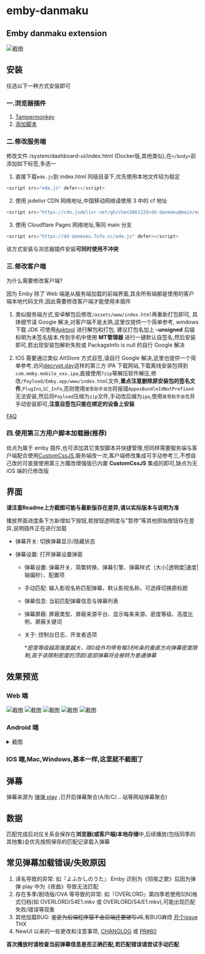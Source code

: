# emby-danmaku

## Emby danmaku extension
![截图](https://raw.githubusercontent.com/chen3861229/dd-danmaku/main/img/newui01.png)

## 安装

任选以下一种方式安装即可

### 一.浏览器插件

1. [Tampermonkey](https://www.tampermonkey.net/)
2. [添加脚本](https://greasyfork.org/zh-CN/scripts/512140-emby-danmaku-extension)

### 二.修改服务端

修改文件 /system/dashboard-ui/index.html (Docker版,其他类似),在`</body>`前添加如下标签,多选一

1. 直接下载`ede.js`到 index.html 同级目录下,优先使用本地文件较为稳定
```js
<script src="ede.js" defer></script>
```

2. 使用 jsdelivr CDN 网络地址,中国移动网络请使用 3 中的 cf 地址
```js
<script src="https://cdn.jsdelivr.net/gh/chen3861229/dd-danmaku@main/ede.js" defer></script>
```

3. 使用 Cloudflare Pages 网络地址,等同 main 分支
```js
<script src="https://dd-danmaku.7o7o.cc/ede.js" defer></script>
```

该方式安装与浏览器插件安装**可同时使用不冲突**

### 三.修改客户端

为什么需要修改客户端?

因为 Emby 除了 Web 端是从服务端加载的前端界面,其余所有端都是使用的客户端本地代码文件,因此需要修改客户端才能使用本插件

1. 类似服务端方式,安卓解包后修改`/assets/www/index.html`再重新打包即可,
具体细节请 Google 解决,对客户端不是太熟,这里仅提供一个简单参考,
windows 下载 JDK 可使用[Apktool](https://apktool.org) 进行解包和打包,
建议打包名加上 **-unsigned** 后缀标明为未签名版本,传到手机中使用 **MT管理器**
进行一键默认自签名,然后安装即可,若出现安装包解析失败或 PackageInfo is null 的自行 Google 解决

2. IOS 需要通过类似 AltStore 方式自签,请自行 Google 解决,这里也提供一个简单参考,访问[decrypt.day](https://decrypt.day/)这样的第三方 IPA 下载网站,下载离线安装包得到`com.emby.mobile_xxx.ipa`,直接使用`7zip`等解压软件解压,修改`/Payload/Emby.app/www/index.html`文件,**重点注意删除原安装包的签名文件**,`PlugIns`,`SC_Info`,否则使用`爱思助手自签`将报错`AppexBundleIdNotPrefixed`无法安装,然后将`Payload`压缩为`zip`文件,手动改后缀为`ipa`,使用`爱思助手自签`并手动安装即可,**注意自签包只能在绑定的设备上安装**

[FAQ](docs/FAQ.md)

### 四.使用第三方用户脚本加载器(推荐)

优点为属于 emby 插件,也可添加其它类型脚本并快捷管理,但同样需要服务端与客户端配合使用[CustomCssJS](https://github.com/Shurelol/Emby.CustomCssJS),服务端改一次,客户端修改集成可手动参考三,不想自己改的可直接使用第三方魔改增强版已内置 **CustomCssJS** 集成的即可,缺点为无 iOS 端的已修改版

## 界面

**请注意Readme上方截图可能与最新版存在差异,请以实际版本与说明为准**

播放界面进度条下方新增如下按钮,若按钮透明度与"暂停"等其他原始按钮存在差异,说明插件正在进行加载

- 弹幕开关: 切换弹幕显示/隐藏状态

- 弹幕设置: 打开弹幕设置弹窗
    * 弹幕设置: 弹幕开关、简繁转换、弹幕引擎、弹幕样式（大小|透明度|速度|轴偏秒）、配置项
    * 手动匹配: 输入影视名称匹配弹幕，默认影视名称，可选择切换原标题
    * 弹幕信息: 当前匹配弹幕信息与弹幕列表
    * 弹幕屏蔽: 屏蔽类型、屏蔽来源平台、显示每条来源、密度等级、高度比例、屏蔽关键词
    * 关于: 控制台日志、开发者选项
        
        **密度等级越高强度越大，除0级外均带有每3秒6条的垂直方向弹幕密度限制,高于该限制密度的顶部/底部弹幕将会被转为普通弹幕*

## 效果预览

### Web 端

![截图](https://raw.githubusercontent.com/chen3861229/dd-danmaku/main/img/newui02.png)
![截图](https://raw.githubusercontent.com/chen3861229/dd-danmaku/main/img/newui03.png)
![截图](https://raw.githubusercontent.com/chen3861229/dd-danmaku/main/img/newui04.png)
![截图](https://raw.githubusercontent.com/chen3861229/dd-danmaku/main/img/newui05.png)
![截图](https://raw.githubusercontent.com/chen3861229/dd-danmaku/main/img/newui06.png)

### Android 端

<details>
<summary>截图</summary>

`3.4.20` 与老版本一些 NewUI 的小差异截图,因为弹窗`dialog`用的`Emby`的样式,所以形式具体取决于客户端版本了

![](https://raw.githubusercontent.com/chen3861229/dd-danmaku/main/img/android-01.jpg)

![](https://raw.githubusercontent.com/chen3861229/dd-danmaku/main/img/android-02.jpg)

![](https://raw.githubusercontent.com/chen3861229/dd-danmaku/main/img/android-03.jpg)

![](https://raw.githubusercontent.com/chen3861229/dd-danmaku/main/img/android-04.jpg)

![](https://raw.githubusercontent.com/chen3861229/dd-danmaku/main/img/android-05.jpg)

</details>

### IOS 端,Mac,Windows,基本一样,这里就不截图了

## 弹幕

弹幕来源为 [弹弹 play](https://www.dandanplay.com/) ,已开启弹幕聚合(A/B/C/... 站等网站弹幕聚合)

## 数据

匹配完成后对应关系会保存在**浏览器(或客户端)本地存储**中,后续播放(包括同季的其他集)会优先按照保存的匹配记录载入弹幕

## 常见弹幕加载错误/失败原因

1. 译名导致的异常: 如『よふかしのうた』 Emby 识别为《彻夜之歌》后因为弹弹 play 中为《夜曲》导致无法匹配
2. 存在多季/剧场版/OVA 等导致的异常: 如『OVERLORD』第四季若使用S[N]格式归档(如 OVERLORD/S4E1.mkv 或 OVERLORD/S4/E1.mkv),可能出现匹配失败/错误等现象
3. 其他加载BUG: ~~鉴定为后端程序猿不会前端还要硬写JS~~,有BUG麻烦 [开个issue](https://github.com/chen3861229/dd-danmaku/issues/new/choose) THX
4. NewUI 以来的一些更改和注意事项, [CHANGLOG](docs/CHANGLOG.md) 或 [PR#60](https://github.com/9channel/dd-danmaku/pull/60)

**首次播放时请检查当前弹幕信息是否正确匹配,若匹配错误请尝试手动匹配**
